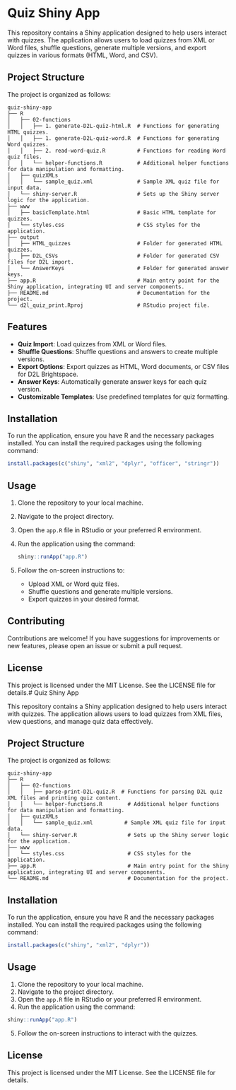 # Quiz Shiny App

This repository contains a Shiny application designed to help users interact with quizzes. The application allows users to load quizzes from XML or Word files, shuffle questions, generate multiple versions, and export quizzes in various formats (HTML, Word, and CSV).

## Project Structure

The project is organized as follows:

```
quiz-shiny-app
├── R
│   ├── 02-functions
│   │   ├── 1. generate-D2L-quiz-html.R  # Functions for generating HTML quizzes.
│   │   ├── 1. generate-D2L-quiz-word.R  # Functions for generating Word quizzes.
│   │   ├── 2. read-word-quiz.R          # Functions for reading Word quiz files.
│   │   └── helper-functions.R           # Additional helper functions for data manipulation and formatting.
│   ├── quizXMLs
│   │   └── sample_quiz.xml              # Sample XML quiz file for input data.
│   └── shiny-server.R                   # Sets up the Shiny server logic for the application.
├── www
│   ├── basicTemplate.html               # Basic HTML template for quizzes.
│   └── styles.css                       # CSS styles for the application.
├── output
│   ├── HTML_quizzes                     # Folder for generated HTML quizzes.
│   ├── D2L_CSVs                         # Folder for generated CSV files for D2L import.
│   └── AnswerKeys                       # Folder for generated answer keys.
├── app.R                                # Main entry point for the Shiny application, integrating UI and server components.
├── README.md                            # Documentation for the project.
└── d2l_quiz_print.Rproj                 # RStudio project file.
```

## Features

- **Quiz Import**: Load quizzes from XML or Word files.
- **Shuffle Questions**: Shuffle questions and answers to create multiple versions.
- **Export Options**: Export quizzes as HTML, Word documents, or CSV files for D2L Brightspace.
- **Answer Keys**: Automatically generate answer keys for each quiz version.
- **Customizable Templates**: Use predefined templates for quiz formatting.

## Installation

To run the application, ensure you have R and the necessary packages installed. You can install the required packages using the following command:

```R
install.packages(c("shiny", "xml2", "dplyr", "officer", "stringr"))
```

## Usage

1. Clone the repository to your local machine.
2. Navigate to the project directory.
3. Open the `app.R` file in RStudio or your preferred R environment.
4. Run the application using the command:

   ```R
   shiny::runApp("app.R")
   ```

5. Follow the on-screen instructions to:
   - Upload XML or Word quiz files.
   - Shuffle questions and generate multiple versions.
   - Export quizzes in your desired format.

## Contributing

Contributions are welcome! If you have suggestions for improvements or new features, please open an issue or submit a pull request.

## License

This project is licensed under the MIT License. See the LICENSE file for details.# Quiz Shiny App

This repository contains a Shiny application designed to help users interact with quizzes. The application allows users to load quizzes from XML files, view questions, and manage quiz data effectively.

## Project Structure

The project is organized as follows:

```
quiz-shiny-app
├── R
│   ├── 02-functions
│   │   ├── parse-print-D2L-quiz.R  # Functions for parsing D2L quiz XML files and printing quiz content.
│   │   └── helper-functions.R        # Additional helper functions for data manipulation and formatting.
│   ├── quizXMLs
│   │   └── sample_quiz.xml          # Sample XML quiz file for input data.
│   └── shiny-server.R                # Sets up the Shiny server logic for the application.
├── www
│   └── styles.css                    # CSS styles for the application.
├── app.R                             # Main entry point for the Shiny application, integrating UI and server components.
└── README.md                         # Documentation for the project.
```

## Installation

To run the application, ensure you have R and the necessary packages installed. You can install the required packages using the following command:

```R
install.packages(c("shiny", "xml2", "dplyr"))
```

## Usage

1. Clone the repository to your local machine.
2. Navigate to the project directory.
3. Open the `app.R` file in RStudio or your preferred R environment.
4. Run the application using the command:

```R
shiny::runApp("app.R")
```

5. Follow the on-screen instructions to interact with the quizzes.

## License

This project is licensed under the MIT License. See the LICENSE file for details.